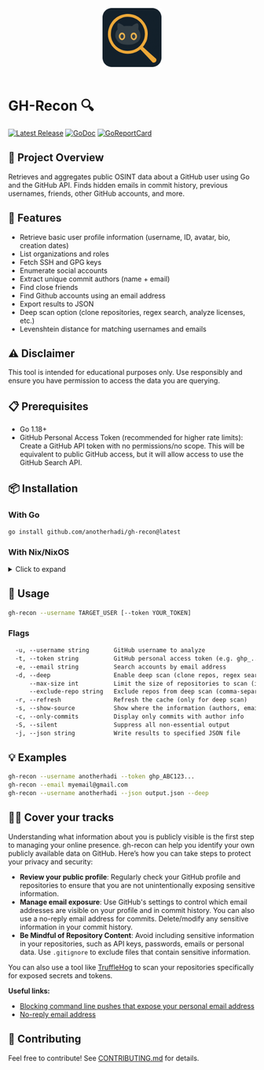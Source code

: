 <div align="center">
    <img src="https://raw.githubusercontent.com/anotherhadi/gh-recon/main/.github/assets/logo.png" width="120px" />
</div>

<br>

# GH-Recon 🔍

<p>
    <a href="https://github.com/anotherhadi/gh-recon/releases"><img src="https://img.shields.io/github/release/anotherhadi/gh-recon.svg" alt="Latest Release"></a>
    <a href="https://pkg.go.dev/github.com/anotherhadi/gh-recon?tab=doc"><img src="https://godoc.org/github.com/anotherhadi/gh-recon?status.svg" alt="GoDoc"></a>
    <a href="https://goreportcard.com/report/github.com/anotherhadi/gh-recon"><img src="https://goreportcard.com/badge/github.com/anotherhadi/gh-recon" alt="GoReportCard"></a>
</p>

## 🧾 Project Overview

Retrieves and aggregates public OSINT data about a GitHub user using Go and the GitHub API.
Finds hidden emails in commit history, previous usernames, friends, other GitHub accounts, and more.

## 🚀 Features

- Retrieve basic user profile information (username, ID, avatar, bio, creation dates)
- List organizations and roles
- Fetch SSH and GPG keys
- Enumerate social accounts
- Extract unique commit authors (name + email)
- Find close friends
- Find Github accounts using an email address
- Export results to JSON
- Deep scan option (clone repositories, regex search, analyze licenses, etc.)
- Levenshtein distance for matching usernames and emails

## ⚠️ Disclaimer

This tool is intended for educational purposes only. Use responsibly and ensure you have permission to access the data you are querying.

## 📋 Prerequisites

- Go 1.18+
- GitHub Personal Access Token (recommended for higher rate limits): Create a GitHub API token with no permissions/no scope. This will be equivalent to public GitHub access, but it will allow access to use the GitHub Search API.

## 📦 Installation

### With Go

```bash
go install github.com/anotherhadi/gh-recon@latest
```

### With Nix/NixOS

<details>
<summary>Click to expand</summary>

**From anywhere (using the repo URL):**

```bash
nix run github:anotherhadi/gh-recon -- --username TARGET_USER [--token YOUR_TOKEN]
```

**Permanent Installation:**

```bash
# add the flake to your flake.nix
{
  inputs = {
    gh-recon.url = "github:anotherhadi/gh-recon";
  };
}

# then add it to your packages
environment.systemPackages = with pkgs; [ # or home.packages
  gh-recon
];
```

</details>

## 🧪 Usage

```bash
gh-recon --username TARGET_USER [--token YOUR_TOKEN]
```

### Flags

```txt
  -u, --username string       GitHub username to analyze
  -t, --token string          GitHub personal access token (e.g. ghp_...)
  -e, --email string          Search accounts by email address
  -d, --deep                  Enable deep scan (clone repos, regex search, analyse licenses, etc.)
      --max-size int          Limit the size of repositories to scan (in MB) (only for deep scan) (default 150)
      --exclude-repo string   Exclude repos from deep scan (comma-separated list, only for deep scan)
  -r, --refresh               Refresh the cache (only for deep scan)
  -s, --show-source           Show where the information (authors, emails, etc) were found (only for deep scan)
  -c, --only-commits          Display only commits with author info
  -S, --silent                Suppress all non-essential output
  -j, --json string           Write results to specified JSON file
```

## 💡 Examples

```bash
gh-recon --username anotherhadi --token ghp_ABC123...
gh-recon --email myemail@gmail.com
gh-recon --username anotherhadi --json output.json --deep
```

## 🕵️‍♂️ Cover your tracks

Understanding what information about you is publicly visible is the first step to managing your online presence. gh-recon can help you identify your own publicly available data on GitHub. Here’s how you can take steps to protect your privacy and security:

- **Review your public profile**: Regularly check your GitHub profile and repositories to ensure that you are not unintentionally exposing sensitive information.
- **Manage email exposure**: Use GitHub's settings to control which email addresses are visible on your profile and in commit history. You can also use a no-reply email address for commits. Delete/modify any sensitive information in your commit history.
- **Be Mindful of Repository Content**: Avoid including sensitive information in your repositories, such as API keys, passwords, emails or personal data. Use `.gitignore` to exclude files that contain sensitive information.

You can also use a tool like [TruffleHog](github.com/trufflesecurity/trufflehog) to scan your repositories specifically for exposed secrets and tokens.

**Useful links:**

- [Blocking command line pushes that expose your personal email address](https://docs.github.com/en/account-and-profile/setting-up-and-managing-your-personal-account-on-github/managing-email-preferences/blocking-command-line-pushes-that-expose-your-personal-email-address)
- [No-reply email address](https://docs.github.com/en/account-and-profile/setting-up-and-managing-your-personal-account-on-github/managing-email-preferences/setting-your-commit-email-address)

## 🤝 Contributing

Feel free to contribute! See [CONTRIBUTING.md](CONTRIBUTING.md) for details.
